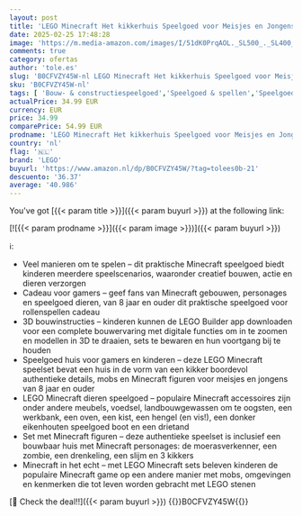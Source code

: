 ```yaml
---
layout: post
title: 'LEGO Minecraft Het kikkerhuis Speelgoed voor Meisjes en Jongens vanaf 8 jaar  Set met Figuren voor Kinderen die van Gamen  Bouwen  Rollenspellen en Dieren Houden 21256'
date: 2025-02-25 17:48:28
image: 'https://m.media-amazon.com/images/I/51dK0PrqAOL._SL500_._SL400_.jpg'
comments: true
category: ofertas
author: 'tole.es'
slug: 'B0CFVZY45W-nl LEGO Minecraft Het kikkerhuis Speelgoed voor Meisjes en...'
sku: 'B0CFVZY45W-nl'
tags: [ 'Bouw- & constructiespeelgoed','Speelgoed & spellen','Speelgoedbouwsets','lego','🇳🇱', ]
actualPrice: 34.99 EUR
currency: EUR
price: 34.99
comparePrice: 54.99 EUR
prodname: 'LEGO Minecraft Het kikkerhuis Speelgoed voor Meisjes en Jongens vanaf 8 jaar  Set met Figuren voor Kinderen die van Gamen  Bouwen  Rollenspellen en Dieren Houden 21256'
country: 'nl'
flag: '🇳🇱'
brand: 'LEGO'
buyurl: 'https://www.amazon.nl/dp/B0CFVZY45W/?tag=tolees0b-21'
descuento: '36.37'
average: '40.986'
---
```


You've got [{{< param title >}}]({{< param buyurl >}}) at the following link:

[![{{< param prodname >}}]({{< param image >}})]({{< param buyurl >}})

ℹ️:

- Veel manieren om te spelen – dit praktische Minecraft speelgoed biedt kinderen meerdere speelscenarios, waaronder creatief bouwen, actie en dieren verzorgen
- Cadeau voor gamers – geef fans van Minecraft gebouwen, personages en speelgoed dieren, van 8 jaar en ouder dit praktische speelgoed voor rollenspellen cadeau
- 3D bouwinstructies – kinderen kunnen de LEGO Builder app downloaden voor een complete bouwervaring met digitale functies om in te zoomen en modellen in 3D te draaien, sets te bewaren en hun voortgang bij te houden
- Speelgoed huis voor gamers en kinderen – deze LEGO Minecraft speelset bevat een huis in de vorm van een kikker boordevol authentieke details, mobs en Minecraft figuren voor meisjes en jongens van 8 jaar en ouder
- LEGO Minecraft dieren speelgoed – populaire Minecraft accessoires zijn onder andere meubels, voedsel, landbouwgewassen om te oogsten, een werkbank, een oven, een kist, een hengel (en vis!), een donker eikenhouten speelgoed boot en een drietand
- Set met Minecraft figuren – deze authentieke speelset is inclusief een bouwbaar huis met Minecraft personages: de moerasverkenner, een zombie, een drenkeling, een slijm en 3 kikkers
- Minecraft in het echt – met LEGO Minecraft sets beleven kinderen de populaire Minecraft game op een andere manier met mobs, omgevingen en kenmerken die tot leven worden gebracht met LEGO stenen

[🛒 Check the deal!!]({{< param buyurl >}})
{{<world>}}B0CFVZY45W{{</world>}}
